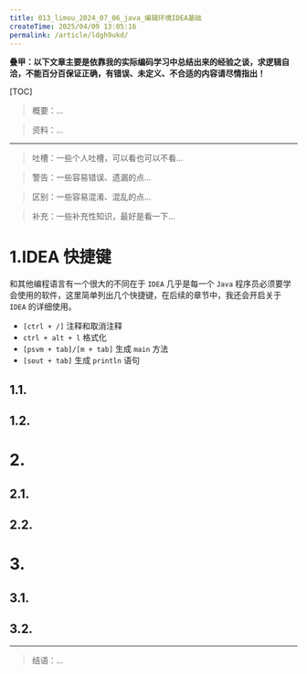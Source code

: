 ```yaml
---
title: 013_limou_2024_07_06_java_编辑环境IDEA基础
createTime: 2025/04/09 13:05:16
permalink: /article/ldgh9ukd/
---
```



**叠甲：以下文章主要是依靠我的实际编码学习中总结出来的经验之谈，求逻辑自洽，不能百分百保证正确，有错误、未定义、不合适的内容请尽情指出！**

[TOC]

>   概要：...

>   资料：...

---

>   吐槽：一些个人吐槽，可以看也可以不看...

>   警告：一些容易错误、遗漏的点...

>   区别：一些容易混淆、混乱的点...

>   补充：一些补充性知识，最好是看一下...

# 1.IDEA 快捷键

和其他编程语言有一个很大的不同在于 `IDEA` 几乎是每一个 `Java` 程序员必须要学会使用的软件，这里简单列出几个快捷键，在后续的章节中，我还会开启关于 `IDEA` 的详细使用。

-   `[ctrl + /]` 注释和取消注释
-   `ctrl + alt + l` 格式化
-   `[psvm + tab]/[m + tab]` 生成 `main` 方法
-   `[sout + tab]` 生成 `println` 语句

## 1.1.



## 1.2.

# 2.

## 2.1.

## 2.2.

# 3.

## 3.1.

## 3.2.

---

>   结语：...